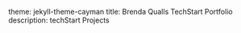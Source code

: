 theme: jekyll-theme-cayman
title: Brenda Qualls TechStart Portfolio
description: techStart Projects
 
